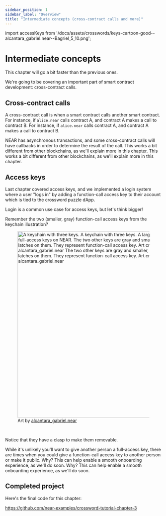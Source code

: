 ```yaml
---
sidebar_position: 1
sidebar_label: "Overview"
title: "Intermediate concepts (cross-contract calls and more)"
---
```


import accessKeys from '/docs/assets/crosswords/keys-cartoon-good--alcantara_gabriel.near--Bagriel_5_10.png';

# Intermediate concepts

This chapter will go a bit faster than the previous ones.

We're going to be covering an important part of smart contract development: cross-contract calls.

## Cross-contract calls

A cross-contract call is when a smart contract calls another smart contract. For instance, if `alice.near` calls contract A, and contract A makes a call to contract B. For instance, if `alice.near` calls contract A, and contract A makes a call to contract B.

NEAR has asynchronous transactions, and some cross-contract calls will have callbacks in order to determine the result of the call. This works a bit different from other blockchains, as we'll explain more in this chapter. This works a bit different from other blockchains, as we'll explain more in this chapter.

## Access keys

Last chapter covered access keys, and we implemented a login system where a user "logs in" by adding a function-call access key to their account which is tied to the crossword puzzle dApp.

Login is a common use case for access keys, but let's think bigger!

Remember the two (smaller, gray) function-call access keys from the keychain illustration?

<figure>
    <img src={accessKeys} width="600" alt="A keychain with three keys. A keychain with three keys. A large, gold key represents the full-access keys on NEAR. The two other keys are gray and smaller, and have detachable latches on them. They represent function-call access key. Art created by alcantara_gabriel.near The two other keys are gray and smaller, and have detachable latches on them. They represent function-call access key. Art created by alcantara_gabriel.near" />
    <figcaption>Art by <a href="https://twitter.com/Bagriel_5_10" target="_blank" rel="noopener noreferrer">alcantara_gabriel.near</a></figcaption>
</figure><br/>

Notice that they have a clasp to make them removable.

While it's unlikely you'll want to give another person a full-access key, there are times when you could give a function-call access key to another person or make it public. Why? This can help enable a smooth onboarding experience, as we'll do soon. Why? This can help enable a smooth onboarding experience, as we'll do soon.

## Completed project

Here's the final code for this chapter:

https://github.com/near-examples/crossword-tutorial-chapter-3
